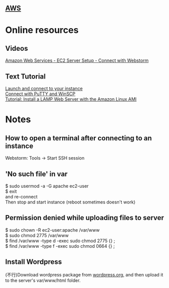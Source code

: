 ## [AWS](https://aws.amazon.com/)  
# Online resources  
## Videos
[Amazon Web Services - EC2 Server Setup - Connect with Webstorm](https://www.youtube.com/watch?v=HfnIL5lM8WY)  
## Text Tutorial
[Launch and connect to your instance](https://docs.aws.amazon.com/AWSEC2/latest/UserGuide/EC2_GetStarted.html#ec2-launch-instance)  
[Connect with PuTTY and WinSCP](https://docs.aws.amazon.com/AWSEC2/latest/UserGuide/putty.html)  
[Tutorial: Install a LAMP Web Server with the Amazon Linux AMI](https://docs.aws.amazon.com/AWSEC2/latest/UserGuide/install-LAMP.html)
# Notes
## How to open a terminal after connecting to an instance
Webstorm: Tools -> Start SSH session
## 'No such file' in var
$ sudo usermod -a -G apache ec2-user  
$ exit  
and re-connect  
Then stop and start instance (reboot sometimes doesn't work)
## Permission denied while uploading files to server
$ sudo chown -R ec2-user:apache /var/www  
$ sudo chmod 2775 /var/www  
$ find /var/www -type d -exec sudo chmod 2775 {} \;  
$ find /var/www -type f -exec sudo chmod 0664 {} \;  
## Install Wordpress  
(不行)Download wordpress package from [wordpress.org](https://wordpress.org/), and then upload it to the server's var/www/html folder.  

